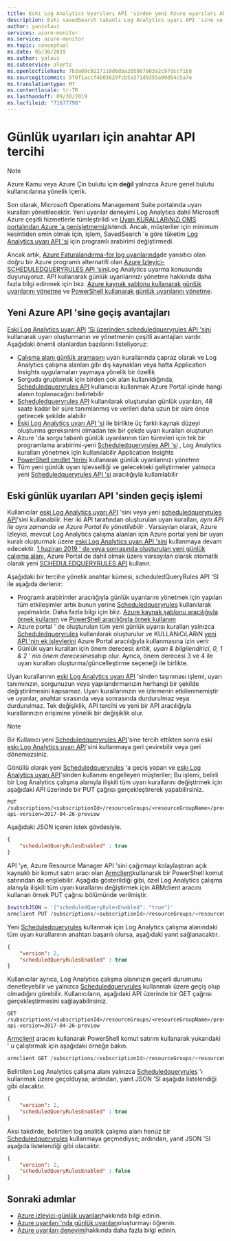```yaml
---
title: Eski Log Analytics Uyarıları API 'sinden yeni Azure uyarıları API 'sine geçiş
description: Eski savedSearch tabanlı Log Analytics uyarı API 'sine ve işlem, uyarı kurallarını yeni ScheduledQueryRules API 'sine geçirmek için genel müşteri sorunlarını gidermeye yönelik bilgiler.
author: yanivlavi
services: azure-monitor
ms.service: azure-monitor
ms.topic: conceptual
ms.date: 05/30/2019
ms.author: yalavi
ms.subservice: alerts
ms.openlocfilehash: 7b3a09c9227110d6dba205987903a2c97dccf1b8
ms.sourcegitcommit: 5f0f1accf4b03629fcb5a371d9355a99d54c5a7e
ms.translationtype: MT
ms.contentlocale: tr-TR
ms.lasthandoff: 09/30/2019
ms.locfileid: "71677798"
---
```

# <a name="switch-api-preference-for-log-alerts"></a>Günlük uyarıları için anahtar API tercihi

> [!NOTE]
> Azure Kamu veya Azure Çin bulutu için **değil** yalnızca Azure genel bulutu kullanıcılarına yönelik içerik.  

Son olarak, Microsoft Operations Management Suite portalında uyarı kuralları yönetilecektir. Yeni uyarılar deneyimi Log Analytics dahil Microsoft Azure çeşitli hizmetlerle tümleştirildi ve [Uyarı KURALLARıNıZı OMS portalından Azure 'a genişletmemiz](alerts-extend.md)istendi. Ancak, müşteriler için minimum kesintiden emin olmak için, işlem, SavedSearch 'e göre tüketim [Log Analytics uyarı API 'si](api-alerts.md) için programlı arabirimi değiştirmedi.

Ancak artık, [Azure Faturalandırma-for log uyarılarında](alerts-unified-log.md#pricing-and-billing-of-log-alerts)de yansıtıcı olan doğru bir Azure programlı alternatifi olan [Azure Izleyici-SCHEDULEDQUERYRULES API 'sini](https://docs.microsoft.com/rest/api/monitor/scheduledqueryrules)Log Analytics uyarma konusunda duyuruyoruz. API kullanarak günlük uyarılarınızı yönetme hakkında daha fazla bilgi edinmek için bkz. [Azure kaynak şablonu kullanarak günlük uyarılarını yönetme](alerts-log.md#managing-log-alerts-using-azure-resource-template) ve [PowerShell kullanarak günlük uyarılarını yönetme](alerts-log.md#managing-log-alerts-using-powershell).

## <a name="benefits-of-switching-to-new-azure-api"></a>Yeni Azure API 'sine geçiş avantajları

[Eski Log Analytics uyarı API](api-alerts.md) ['Si üzerinden scheduledqueryrules API 'sini](https://docs.microsoft.com/rest/api/monitor/scheduledqueryrules) kullanarak uyarı oluşturmanın ve yönetmenin çeşitli avantajları vardır. Aşağıdaki önemli olanlardan bazılarını listeliyoruz:

- [Çalışma alanı günlük aramasını](../log-query/cross-workspace-query.md) uyarı kurallarında çapraz olarak ve Log Analytics çalışma alanları gibi dış kaynakları veya hatta Application Insights uygulamaları yaymaya yönelik bir özellik
- Sorguda gruplamak için birden çok alan kullanıldığında, [Scheduledqueryrules API](https://docs.microsoft.com/rest/api/monitor/scheduledqueryrules) kullanıcısı kullanmak Azure Portal içinde hangi alanın toplanacağını belirtebilir
- [Scheduledqueryrules API](https://docs.microsoft.com/rest/api/monitor/scheduledqueryrules) kullanılarak oluşturulan günlük uyarıları, 48 saate kadar bir süre tanımlanmış ve verileri daha uzun bir süre önce getirecek şekilde alabilir
- [Eski Log Analytics uyarı API 'si](api-alerts.md) ile birlikte üç farklı kaynak düzeyi oluşturma gereksinimi olmadan tek bir çekde uyarı kuralları oluşturun
- Azure 'da sorgu tabanlı günlük uyarılarının tüm türevleri için tek bir programlama arabirimi-yeni [Scheduledqueryrules API 'si](https://docs.microsoft.com/rest/api/monitor/scheduledqueryrules) , Log Analytics kuralları yönetmek için kullanılabilir Application Insights
- [PowerShell cmdlet 'lerini](alerts-log.md#managing-log-alerts-using-powershell) kullanarak günlük uyarılarınızı yönetme
- Tüm yeni günlük uyarı işlevselliği ve gelecekteki geliştirmeler yalnızca yeni [Scheduledqueryrules API 'si](https://docs.microsoft.com/rest/api/monitor/scheduledqueryrules) aracılığıyla kullanılabilir

## <a name="process-of-switching-from-legacy-log-alerts-api"></a>Eski günlük uyarıları API 'sinden geçiş işlemi

Kullanıcılar [eski Log Analytics uyarı API](api-alerts.md) 'sini veya yeni [scheduledqueryrules API](https://docs.microsoft.com/rest/api/monitor/scheduledqueryrules)'sini kullanabilir. Her iki API tarafından oluşturulan uyarı kuralları, *aynı API ile aynı zamanda ve Azure Portal ile yönetilebilir* . Varsayılan olarak, Azure Izleyici, mevcut Log Analytics çalışma alanları için Azure portal yeni bir uyarı kuralı oluşturmak üzere [eski Log Analytics uyarı API 'sini](api-alerts.md) kullanmaya devam edecektir. [1 haziran 2019 ' de veya sonrasında oluşturulan yeni günlük çalışma alanı,](https://azure.microsoft.com/updates/switch-api-preference-log-alerts/) Azure Portal de dahil olmak üzere varsayılan olarak otomatik olarak yeni [SCHEDULEDQUERYRULES API](https://docs.microsoft.com/rest/api/monitor/scheduledqueryrules) kullanır.

Aşağıdaki bir tercihe yönelik anahtar kümesi, scheduledQueryRules API 'SI ile aşağıda derlenir:

- Programlı arabirimler aracılığıyla günlük uyarılarını yönetmek için yapılan tüm etkileşimler artık bunun yerine [Scheduledqueryrules](https://docs.microsoft.com/rest/api/monitor/scheduledqueryrules) kullanılarak yapılmalıdır. Daha fazla bilgi için bkz. [Azure kaynak şablonu aracılığıyla örnek kullanım](alerts-log.md#managing-log-alerts-using-azure-resource-template) ve [PowerShell aracılığıyla örnek kullanım](alerts-log.md#managing-log-alerts-using-powershell)
- Azure portal ' de oluşturulan tüm yeni günlük uyarısı kuralları yalnızca [Scheduledqueryrules](https://docs.microsoft.com/rest/api/monitor/scheduledqueryrules) kullanılarak oluşturulur ve KULLANıCıLARıN [yeni API 'nin ek işlevlerini](#benefits-of-switching-to-new-azure-api) Azure Portal aracılığıyla kullanmasına izin verir
- Günlük uyarı kuralları için önem derecesi: *kritik, uyarı & bilgilendirici*, *0, 1 & 2 ' nin önem derecesine*sahip olur. Ayrıca, önem derecesi 3 ve 4 ile uyarı kuralları oluşturma/güncelleştirme seçeneği ile birlikte.

Uyarı kurallarının [eski Log Analytics uyarı API](api-alerts.md) 'sinden taşınması işlemi, uyarı tanımınızın, sorgunuzun veya yapılandırmanızın herhangi bir şekilde değiştirilmesini kapsamaz. Uyarı kurallarınızın ve izlemenin etkilenmemiştir ve uyarılar, anahtar sırasında veya sonrasında durdurulmaz veya durdurulmaz. Tek değişiklik, API tercihi ve yeni bir API aracılığıyla kurallarınızın erişimine yönelik bir değişiklik olur.

> [!NOTE]
> Bir Kullanıcı yeni [Scheduledqueryrules API](https://docs.microsoft.com/rest/api/monitor/scheduledqueryrules)'sine tercih ettikten sonra eski [eskı Log Analytics uyarı API](api-alerts.md)'sini kullanmaya geri çevirebilir veya geri dönemezsiniz.

Gönüllü olarak yeni [Scheduledqueryrules](https://docs.microsoft.com/rest/api/monitor/scheduledqueryrules) 'a geçiş yapan ve [eskı Log Analytics uyarı API](api-alerts.md)'sinden kullanımı engelleyen müşteriler; Bu işlemi, belirli bir Log Analytics çalışma alanıyla ilişkili tüm uyarı kurallarını değiştirmek için aşağıdaki API üzerinde bir PUT çağrısı gerçekleştirerek yapabilirsiniz.

```
PUT /subscriptions/<subscriptionId>/resourceGroups/<resourceGroupName>/providers/Microsoft.OperationalInsights/workspaces/<workspaceName>/alertsversion?api-version=2017-04-26-preview
```

Aşağıdaki JSON içeren istek gövdesiyle.

```json
{
    "scheduledQueryRulesEnabled" : true
}
```

API 'ye, Azure Resource Manager API 'sini çağırmayı kolaylaştıran açık kaynaklı bir komut satırı aracı olan [Armclient](https://github.com/projectkudu/ARMClient)kullanarak bir PowerShell komut satırından da erişilebilir. Aşağıda gösterildiği gibi, özel Log Analytics çalışma alanıyla ilişkili tüm uyarı kurallarını değiştirmek için ARMclient aracını kullanan örnek PUT çağrısı bölümünde verilmiştir.

```powershell
$switchJSON = '{"scheduledQueryRulesEnabled": "true"}'
armclient PUT /subscriptions/<subscriptionId>/resourceGroups/<resourceGroupName>/providers/Microsoft.OperationalInsights/workspaces/<workspaceName>/alertsversion?api-version=2017-04-26-preview $switchJSON
```

Yeni [Scheduledqueryrules](https://docs.microsoft.com/rest/api/monitor/scheduledqueryrules) kullanmak için Log Analytics çalışma alanındaki tüm uyarı kurallarının anahtarı başarılı olursa, aşağıdaki yanıt sağlanacaktır.

```json
{
    "version": 2,
    "scheduledQueryRulesEnabled" : true
}
```

Kullanıcılar ayrıca, Log Analytics çalışma alanınızın geçerli durumunu denetleyebilir ve yalnızca [Scheduledqueryrules](https://docs.microsoft.com/rest/api/monitor/scheduledqueryrules) kullanmak üzere geçiş olup olmadığını görebilir. Kullanıcıların, aşağıdaki API üzerinde bir GET çağrısı gerçekleştirmesini sağlayabilirsiniz.

```
GET /subscriptions/<subscriptionId>/resourceGroups/<resourceGroupName>/providers/Microsoft.OperationalInsights/workspaces/<workspaceName>/alertsversion?api-version=2017-04-26-preview
```

[Armclient](https://github.com/projectkudu/ARMClient) aracını kullanarak PowerShell komut satırını kullanarak yukarıdaki ' u çalıştırmak için aşağıdaki örneğe bakın.

```powershell
armclient GET /subscriptions/<subscriptionId>/resourceGroups/<resourceGroupName>/providers/Microsoft.OperationalInsights/workspaces/<workspaceName>/alertsversion?api-version=2017-04-26-preview
```

Belirtilen Log Analytics çalışma alanı yalnızca [Scheduledqueryrules](https://docs.microsoft.com/rest/api/monitor/scheduledqueryrules) 'ı kullanmak üzere geçolduysa; ardından, yanıt JSON 'SI aşağıda listelendiği gibi olacaktır.

```json
{
    "version": 2,
    "scheduledQueryRulesEnabled" : true
}
```
Aksi takdirde, belirtilen log analitik çalışma alanı henüz bir [Scheduledqueryrules](https://docs.microsoft.com/rest/api/monitor/scheduledqueryrules) kullanmaya geçmediyse; ardından, yanıt JSON 'SI aşağıda listelendiği gibi olacaktır.

```json
{
    "version": 2,
    "scheduledQueryRulesEnabled" : false
}
```

## <a name="next-steps"></a>Sonraki adımlar

- [Azure izleyici-günlük uyarıları](alerts-unified-log.md)hakkında bilgi edinin.
- [Azure uyarıları 'nda günlük uyarıları](alerts-log.md)oluşturmayı öğrenin.
- [Azure uyarıları deneyimi](../../azure-monitor/platform/alerts-overview.md)hakkında daha fazla bilgi edinin.

